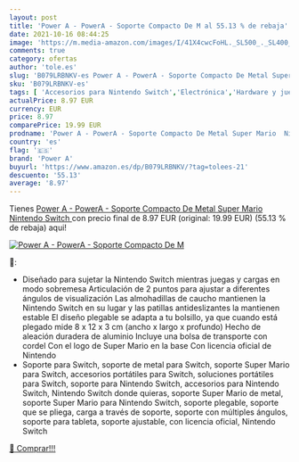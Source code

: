 ```yaml
---
layout: post
title: 'Power A - PowerA - Soporte Compacto De M al 55.13 % de rebaja'
date: 2021-10-16 08:44:25
image: 'https://m.media-amazon.com/images/I/41X4cwcFoHL._SL500_._SL400_.jpg'
comments: true
category: ofertas
author: 'tole.es'
slug: 'B079LRBNKV-es Power A - PowerA - Soporte Compacto De Metal Super Mario...'
sku: 'B079LRBNKV-es'
tags: [ 'Accesorios para Nintendo Switch','Electrónica','Hardware y juegos para Nintendo Switch','Videojuegos','nintendo','power a','switch', ]
actualPrice: 8.97 EUR
currency: EUR
price: 8.97
comparePrice: 19.99 EUR
prodname: 'Power A - PowerA - Soporte Compacto De Metal Super Mario  Nintendo Switch '
country: 'es'
flag: '🇪🇸'
brand: 'Power A'
buyurl: 'https://www.amazon.es/dp/B079LRBNKV/?tag=tolees-21'
descuento: '55.13'
average: '8.97'
---
```


Tienes [Power A - PowerA - Soporte Compacto De Metal Super Mario  Nintendo Switch ](https://www.amazon.es/dp/B079LRBNKV/?tag=tolees-21) con precio final de  8.97 EUR (original: 19.99 EUR) (55.13 %  de rebaja) aqui!

[![Power A - PowerA - Soporte Compacto De M](https://m.media-amazon.com/images/I/41X4cwcFoHL._SL500_._SL400_.jpg)](https://www.amazon.es/dp/B079LRBNKV/?tag=tolees-21)

🔎:

- Diseñado para sujetar la Nintendo Switch mientras juegas y cargas en modo sobremesa Articulación de 2 puntos para ajustar a diferentes ángulos de visualización Las almohadillas de caucho mantienen la Nintendo Switch en su lugar y las patillas antideslizantes la mantienen estable El diseño plegable se adapta a tu bolsillo, ya que cuando está plegado mide 8 x 12 x 3 cm (ancho x largo x profundo) Hecho de aleación duradera de aluminio Incluye una bolsa de transporte con cordel Con el logo de Super Mario en la base Con licencia oficial de Nintendo
- Soporte para Switch, soporte de metal para Switch, soporte Super Mario para Switch, accesorios portátiles para Switch, soluciones portátiles para Switch, soporte para Nintendo Switch, accesorios para Nintendo Switch, Nintendo Switch donde quieras, soporte Super Mario de metal, soporte Super Mario para Nintendo Switch, soporte plegable, soporte que se pliega, carga a través de soporte, soporte con múltiples ángulos, soporte para tableta, soporte ajustable, con licencia oficial, Nintendo Switch

[🛒 Comprar!!!](https://www.amazon.es/dp/B079LRBNKV/?tag=tolees-21)
